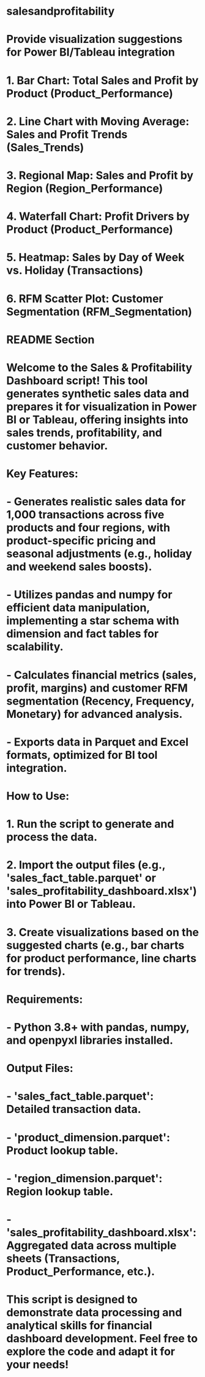 # salesandprofitability
# Provide visualization suggestions for Power BI/Tableau integration
# 1. Bar Chart: Total Sales and Profit by Product (Product_Performance)
# 2. Line Chart with Moving Average: Sales and Profit Trends (Sales_Trends)
# 3. Regional Map: Sales and Profit by Region (Region_Performance)
# 4. Waterfall Chart: Profit Drivers by Product (Product_Performance)
# 5. Heatmap: Sales by Day of Week vs. Holiday (Transactions)
# 6. RFM Scatter Plot: Customer Segmentation (RFM_Segmentation)

# README Section
# Welcome to the Sales & Profitability Dashboard script! This tool generates synthetic sales data and prepares it for visualization in Power BI or Tableau, offering insights into sales trends, profitability, and customer behavior.
# 
# Key Features:
# - Generates realistic sales data for 1,000 transactions across five products and four regions, with product-specific pricing and seasonal adjustments (e.g., holiday and weekend sales boosts).
# - Utilizes pandas and numpy for efficient data manipulation, implementing a star schema with dimension and fact tables for scalability.
# - Calculates financial metrics (sales, profit, margins) and customer RFM segmentation (Recency, Frequency, Monetary) for advanced analysis.
# - Exports data in Parquet and Excel formats, optimized for BI tool integration.
# 
# How to Use:
# 1. Run the script to generate and process the data.
# 2. Import the output files (e.g., 'sales_fact_table.parquet' or 'sales_profitability_dashboard.xlsx') into Power BI or Tableau.
# 3. Create visualizations based on the suggested charts (e.g., bar charts for product performance, line charts for trends).
# 
# Requirements:
# - Python 3.8+ with pandas, numpy, and openpyxl libraries installed.
# 
# Output Files:
# - 'sales_fact_table.parquet': Detailed transaction data.
# - 'product_dimension.parquet': Product lookup table.
# - 'region_dimension.parquet': Region lookup table.
# - 'sales_profitability_dashboard.xlsx': Aggregated data across multiple sheets (Transactions, Product_Performance, etc.).
# 
# This script is designed to demonstrate data processing and analytical skills for financial dashboard development. Feel free to explore the code and adapt it for your needs!
